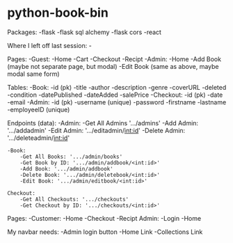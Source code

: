 # python-book-bin

Packages:
    -flask
    -flask sql alchemy
    -flask cors
    -react

Where I left off last session:
    -

Pages:
    -Guest:
        -Home
        -Cart
        -Checkout
        -Recipt
    -Admin:
        -Home
        -Add Book (maybe not separate page, but modal)
        -Edit Book (same as above, maybe modal same form)

Tables:
    -Book:
        -id (pk)
        -title
        -author
        -description
        -genre
        -coverURL
        -deleted
        -condition
        -datePublished
        -dateAdded
        -salePrice
    -Checkout:
        -id (pk)
        -date
        -email
    -Admin:
        -id (pk)
        -username (unique)
        -password
        -firstname
        -lastname
        -employeeID (unique)

Endpoints (data):
    -Admin:
        -Get All Admins '.../admins'
        -Add Admin: '.../addadmin'
        -Edit Admin: '.../editadmin/<int:id>'
        -Delete Admin: '.../deleteadmin/<int:id>'

    -Book:
        -Get All Books: '.../admin/books'
        -Get Book by ID: '.../admin/addbook/<int:id>'
        -Add Book: '.../admin/addbook'
        -Delete Book: '.../admin/deletebook/<int:id>'
        -Edit Book: '.../admin/editbook/<int:id>'
        
    Checkout:
        -Get All Checkouts: '.../checkouts'
        -Get Checkout by ID: '.../checkouts/<int:id>'

Pages:
    -Customer:
        -Home
        -Checkout
        -Recipt
    Admin:
        -Login
        -Home

My navbar needs:
    -Admin login button
    -Home Link
    -Collections Link